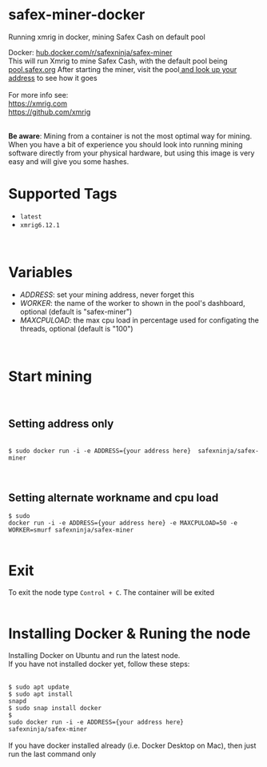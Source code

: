# safex-miner-docker
Running xmrig in docker, mining Safex Cash on default pool

Docker: <a href="https://hub.docker.com/r/safexninja/safex-miner" target="_blank">hub.docker.com/r/safexninja/safex-miner</a><br>
This will run Xmrig to mine Safex Cash, with the default pool being <a href="https://pool.safex.org/" target="_blank">pool.safex.org</a>
After starting the miner, visit the pool<a href="https://pool.safex.org/#worker_stats" target="_blank"> and look up your address</a> to see how it goes<br>
<br>
For more info see: <br>
<a href="https://xmrig.com" targe="_blank">https://xmrig.com</a> <br>
<a href="https://github.com/xmrig" targe="_blank">https://github.com/xmrig</a> <br><br>


<b>Be aware</b>: Mining from a container is not the most optimal way for mining. When you have a bit of experience you should look into running mining software directly from your physical hardware, but using this image is very easy and will give you some hashes.

<h1>Supported Tags</h1>
<ul>
<li><code>latest</code></li>
<li><code>xmrig6.12.1</code></li>
</ul>
<br>
<h1>Variables</h1>
<ul>
  <li><i>ADDRESS</i>: set your mining address, never forget this</li>
  <li><i>WORKER</i>: the name of the worker to shown in the pool's dashboard, optional (default is "safex-miner")</li>
  <li><i>MAXCPULOAD</i>: the max cpu load in percentage used for configating the threads, optional (default is "100")</li>
  </ul>
<br>

<h1>Start mining</h1>
<br>
<h2>Setting address only</h2><br>
<code>$ sudo docker run -i -e ADDRESS={your address here}  safexninja/safex-miner</code>

<br><h2>Setting alternate workname and cpu load</h2>
<code>$ sudo docker run -i -e ADDRESS={your address here} -e MAXCPULOAD=50 -e WORKER=smurf safexninja/safex-miner</code>
<br><br>
<h1>Exit</h1>
To exit the node type <code>Control + C</code>. The container will be exited<br>
<br>
<h1>Installing Docker & Runing the node</h1>
Installing Docker on Ubuntu and run the latest node.<br>
If you have not installed docker yet, follow these steps:<br><br>

<code>$ sudo apt update</code><br>
<code>$ sudo apt install snapd</code><br>
<code>$ sudo snap install docker</code><br>
<code>$ sudo docker run -i -e ADDRESS={your address here} safexninja/safex-miner</code><br>
<br>
If you have docker installed already (i.e. Docker Desktop on Mac), then just run the last command only
